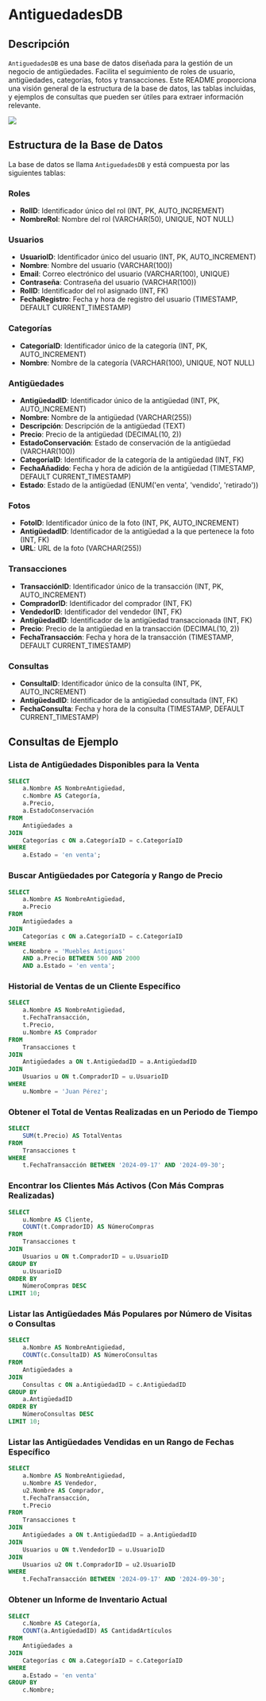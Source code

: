 # AntiguedadesDB

## Descripción

`AntiguedadesDB` es una base de datos diseñada para la gestión de un negocio de antigüedades. Facilita el seguimiento de roles de usuario, antigüedades, categorías, fotos y transacciones. Este README proporciona una visión general de la estructura de la base de datos, las tablas incluidas, y ejemplos de consultas que pueden ser útiles para extraer información relevante.

![](https://github.com/DanyelleGiraldo/AntiguedadesDB/blob/main/AntiguedadesDB.png)

## Estructura de la Base de Datos

La base de datos se llama `AntiguedadesDB` y está compuesta por las siguientes tablas:

### Roles

- **RolID**: Identificador único del rol (INT, PK, AUTO_INCREMENT)
- **NombreRol**: Nombre del rol (VARCHAR(50), UNIQUE, NOT NULL)

### Usuarios

- **UsuarioID**: Identificador único del usuario (INT, PK, AUTO_INCREMENT)
- **Nombre**: Nombre del usuario (VARCHAR(100))
- **Email**: Correo electrónico del usuario (VARCHAR(100), UNIQUE)
- **Contraseña**: Contraseña del usuario (VARCHAR(100))
- **RolID**: Identificador del rol asignado (INT, FK)
- **FechaRegistro**: Fecha y hora de registro del usuario (TIMESTAMP, DEFAULT CURRENT_TIMESTAMP)

### Categorías

- **CategoríaID**: Identificador único de la categoría (INT, PK, AUTO_INCREMENT)
- **Nombre**: Nombre de la categoría (VARCHAR(100), UNIQUE, NOT NULL)

### Antigüedades

- **AntigüedadID**: Identificador único de la antigüedad (INT, PK, AUTO_INCREMENT)
- **Nombre**: Nombre de la antigüedad (VARCHAR(255))
- **Descripción**: Descripción de la antigüedad (TEXT)
- **Precio**: Precio de la antigüedad (DECIMAL(10, 2))
- **EstadoConservación**: Estado de conservación de la antigüedad (VARCHAR(100))
- **CategoríaID**: Identificador de la categoría de la antigüedad (INT, FK)
- **FechaAñadido**: Fecha y hora de adición de la antigüedad (TIMESTAMP, DEFAULT CURRENT_TIMESTAMP)
- **Estado**: Estado de la antigüedad (ENUM('en venta', 'vendido', 'retirado'))

### Fotos

- **FotoID**: Identificador único de la foto (INT, PK, AUTO_INCREMENT)
- **AntigüedadID**: Identificador de la antigüedad a la que pertenece la foto (INT, FK)
- **URL**: URL de la foto (VARCHAR(255))

### Transacciones

- **TransacciónID**: Identificador único de la transacción (INT, PK, AUTO_INCREMENT)
- **CompradorID**: Identificador del comprador (INT, FK)
- **VendedorID**: Identificador del vendedor (INT, FK)
- **AntigüedadID**: Identificador de la antigüedad transaccionada (INT, FK)
- **Precio**: Precio de la antigüedad en la transacción (DECIMAL(10, 2))
- **FechaTransacción**: Fecha y hora de la transacción (TIMESTAMP, DEFAULT CURRENT_TIMESTAMP)

### Consultas

- **ConsultaID**: Identificador único de la consulta (INT, PK, AUTO_INCREMENT)
- **AntigüedadID**: Identificador de la antigüedad consultada (INT, FK)
- **FechaConsulta**: Fecha y hora de la consulta (TIMESTAMP, DEFAULT CURRENT_TIMESTAMP)

## Consultas de Ejemplo

### Lista de Antigüedades Disponibles para la Venta

```sql
SELECT 
    a.Nombre AS NombreAntigüedad,
    c.Nombre AS Categoría,
    a.Precio,
    a.EstadoConservación
FROM 
    Antigüedades a
JOIN 
    Categorías c ON a.CategoríaID = c.CategoríaID
WHERE 
    a.Estado = 'en venta';
```
### Buscar Antigüedades por Categoría y Rango de Precio

```sql
SELECT 
    a.Nombre AS NombreAntigüedad,
    a.Precio
FROM 
    Antigüedades a
JOIN 
    Categorías c ON a.CategoríaID = c.CategoríaID
WHERE 
    c.Nombre = 'Muebles Antiguos'
    AND a.Precio BETWEEN 500 AND 2000
    AND a.Estado = 'en venta';
```
### Historial de Ventas de un Cliente Específico

```sql
SELECT 
    a.Nombre AS NombreAntigüedad,
    t.FechaTransacción,
    t.Precio,
    u.Nombre AS Comprador
FROM 
    Transacciones t
JOIN 
    Antigüedades a ON t.AntigüedadID = a.AntigüedadID
JOIN 
    Usuarios u ON t.CompradorID = u.UsuarioID
WHERE 
    u.Nombre = 'Juan Pérez';
```
### Obtener el Total de Ventas Realizadas en un Periodo de Tiempo

```sql
SELECT 
    SUM(t.Precio) AS TotalVentas
FROM 
    Transacciones t
WHERE 
    t.FechaTransacción BETWEEN '2024-09-17' AND '2024-09-30';
```
### Encontrar los Clientes Más Activos (Con Más Compras Realizadas)

```sql
SELECT 
    u.Nombre AS Cliente,
    COUNT(t.CompradorID) AS NúmeroCompras
FROM 
    Transacciones t
JOIN 
    Usuarios u ON t.CompradorID = u.UsuarioID
GROUP BY 
    u.UsuarioID
ORDER BY 
    NúmeroCompras DESC
LIMIT 10;
```
### Listar las Antigüedades Más Populares por Número de Visitas o Consultas

```sql
SELECT 
    a.Nombre AS NombreAntigüedad,
    COUNT(c.ConsultaID) AS NúmeroConsultas
FROM 
    Antigüedades a
JOIN 
    Consultas c ON a.AntigüedadID = c.AntigüedadID
GROUP BY 
    a.AntigüedadID
ORDER BY 
    NúmeroConsultas DESC
LIMIT 10;
```
### Listar las Antigüedades Vendidas en un Rango de Fechas Específico

```sql
SELECT 
    a.Nombre AS NombreAntigüedad,
    u.Nombre AS Vendedor,
    u2.Nombre AS Comprador,
    t.FechaTransacción,
    t.Precio
FROM 
    Transacciones t
JOIN 
    Antigüedades a ON t.AntigüedadID = a.AntigüedadID
JOIN 
    Usuarios u ON t.VendedorID = u.UsuarioID
JOIN 
    Usuarios u2 ON t.CompradorID = u2.UsuarioID
WHERE 
    t.FechaTransacción BETWEEN '2024-09-17' AND '2024-09-30';
```

### Obtener un Informe de Inventario Actual

```sql
SELECT 
    c.Nombre AS Categoría,
    COUNT(a.AntigüedadID) AS CantidadArtículos
FROM 
    Antigüedades a
JOIN 
    Categorías c ON a.CategoríaID = c.CategoríaID
WHERE 
    a.Estado = 'en venta'
GROUP BY 
    c.Nombre;
```
